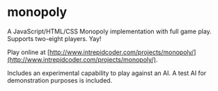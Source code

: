 # monopoly

A JavaScript/HTML/CSS Monopoly implementation with full game play. Supports two-eight players. Yay!

Play online at [http://www.intrepidcoder.com/projects/monopoly/](http://www.intrepidcoder.com/projects/monopoly/).

Includes an experimental capability to play against an AI. A test AI for demonstration purposes is included.
